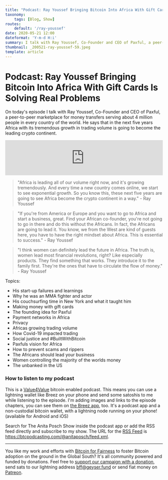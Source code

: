 ```yaml
---
title: "Podcast: Ray Youssef Bringing Bitcoin Into Africa With Gift Cards Is Solving Real Problems"
taxonomy:
    tags: [Blog, Show]
routes:
    default: '/ray-youssef'
date: 2020-05-21 12:00
dateformat: 'Y-m-d H:i'
summary: I talk with Ray Youssef, Co-Founder and CEO of Paxful, a peer-to-peer marketplace for money transfers serving about 4 million people in every country of the world.
thumbnail: _200521-ray-youssef-59.jpeg
template: article
---
```


# Podcast: Ray Youssef Bringing Bitcoin Into Africa With Gift Cards Is Solving Real Problems

On today's episode I talk with Ray Youssef, Co-Founder and CEO of Paxful, a peer-to-peer marketplace for money transfers serving about 4 million people in every country of the world. He says that in the next five years Africa with its tremendous growth in trading volume is going to become the leading crypto continent. 

<iframe width="100%" height="112" frameborder="0" scrolling="no" style="width: 100%; height: 112px;  overflow: hidden;" src="https://btcpodcasting.com/@anitaposch/episodes/ray-youssef/embed/dark"></iframe>

<blockquote>"Africa is leading all of our volume right now, and it's growing tremendously. And every time a new country comes online, we start to see exponential growth. So you know this, these next five years are going to see Africa become the crypto continent in a way." - Ray Youssef</blockquote>

<blockquote>"If you're from America or Europe and you want to go to Africa and start a business, great. Find your African co-founder, you're not going to go in there and do this without the Africans. In fact, the Africans are going to lead it. You know, we from the West are kind of guests here, you have to have the right mindset about Africa. This is essential to success." - Ray Youssef</blockquote>

<blockquote>"I think women can definitely lead the future in Africa. The truth is, women lead most financial revolutions, right? Like especially products. They find something that works. They introduce it to the family first. They're the ones that have to circulate the flow of money." - Ray Youssef</blockquote>

Topics:
<ul>
	<li>His start-up failures and learnings</li>
<li>Why he was an MMA fighter and actor</li>
<li>His couchsurfing time in New York and what it taught him</li>
	<li>Making money with gift cards</li>
	<li>The founding idea for Paxful</li>
	<li>Payment networks in Africa</li>
	<li>Privacy</li>
	<li>Africas growing trading volume</li>
	<li>How Covid-19 impacted trading</li>
	<li>Social justice and #BuiltWithBitcoin</li>
	<li>Paxfuls vision for Africa</li>
	<li>How to prevent scams and rippers</li>
	<li>The Africans should lead your business</li>
	<li>Women controlling the majority of the worlds money</li>
	<li>The unbanked in the US</li>
</ul>

### How to listen to my podcast

This is a [Value4Value](https://value4value.info) bitcoin enabled podcast. This means you can use a lightning wallet like Breez on your phone and send some satoshis to me while listening to the episode. I'm adding images and links to the episode chapters, you can see them on [the Breez app](https://breez.technology), too. It's a podcast app and a non-custodial bitcoin wallet, with a lightning node running on your phone! (available for Android and iOS)

Search for The Anita Posch Show inside the podcast app or add the RSS feed directly and subscribe to my show. The URL for the [RSS Feed](https://btcpodcasting.com/@anitaposch/feed.xml) is https://btcpodcasting.com/@anitaposch/feed.xml. 

---
You like my work and efforts with [Bitcoin for Fairness](https://bffbtc.org) to foster Bitcoin adoption on the ground in the Global South? It's all community powered and funded by donations. Feel free to [support our campaign with a donation](https://anita.link/geyser), send sats to our lightning address bff@geyser.fund or send fiat money on [Patreon](https://patreon.com/anitaposch).


